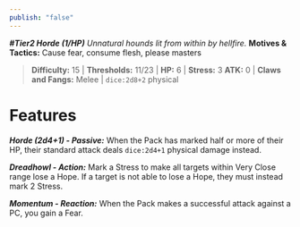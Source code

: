 ```yaml
---
publish: "false"
---
```

***#Tier2 Horde (1/HP)***
*Unnatural hounds lit from within by hellfire.*
**Motives & Tactics:** Cause fear, consume flesh, please masters

> **Difficulty:** 15 | **Thresholds:** 11/23 | **HP:** 6 | **Stress:** 3
> **ATK:** 0 | **Claws and Fangs:** Melee | `dice:2d8+2` physical

# Features

***Horde (2d4+1) - Passive:*** When the Pack has marked half or more of their HP, their standard attack deals `dice:2d4+1` physical damage instead.

***Dreadhowl - Action:*** Mark a Stress to make all targets within Very Close range lose a Hope. If a target is not able to lose a Hope, they must instead mark 2 Stress.

***Momentum - Reaction:*** When the Pack makes a successful attack against a PC, you gain a Fear.
